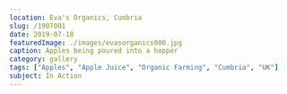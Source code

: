 ```yaml
---
location: Eva's Organics, Cumbria
slug: /1907001
date: 2019-07-18
featuredImage: ./images/evasorganics008.jpg
caption: Apples being poured into a hopper
category: gallery
tags: ["Apples", "Apple Juice", "Organic Farming", "Cumbria", "UK"]
subject: In Action
---
```

